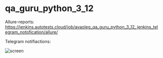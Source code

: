 # qa_guru_python_3_12


Allure-reports:
https://jenkins.autotests.cloud/job/avaoleg_qa_guru_python_3_12_jenkins_telegram_notofication/allure/

Telegram notifiactions:


![screen](https://user-images.githubusercontent.com/49872564/213936015-ae8a1302-e92a-4de7-90cc-6cb50aaa411e.png)
